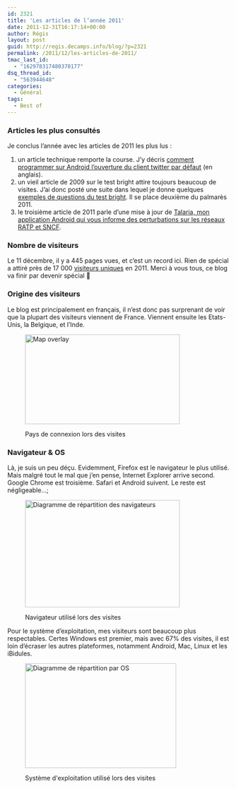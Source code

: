 ```yaml
---
id: 2321
title: 'Les articles de l’année 2011'
date: 2011-12-31T16:17:14+00:00
author: Régis
layout: post
guid: http://regis.decamps.info/blog/?p=2321
permalink: /2011/12/les-articles-de-2011/
tmac_last_id:
  - "162978317480370177"
dsq_thread_id:
  - "563944648"
categories:
  - Général
tags:
  - Best of
---
```

### Articles les plus consultés

Je conclus l’année avec les articles de 2011 les plus lus :

  1. un article technique remporte la course. J’y décris [comment programmer sur Android l’ouverture du client twitter par défaut](/blog/2011/06/intent-to-open-twitter-client-on-android/index.php "Open twitter client on android") (en anglais).
  2. un vieil article de 2009 sur le test bright attire toujours beaucoup de visites. J’ai donc posté une suite dans lequel je donne quelques [exemples de questions du test bright](http://regis.decamps.info/blog/2011/06/test-bright-quelques-exemples/). Il se place deuxième du palmarès 2011.
  3. le troisième article de 2011 parle d’une mise à jour de [Talaria, mon application Android qui vous informe des perturbations sur les réseaux RATP et SNCF](http://regis.decamps.info/blog/projects/incidents-transports/).

### Nombre de visiteurs

Le 11 décembre, il y a 445 pages vues, et c’est un record ici. Rien de spécial a attiré près de 17 000 [visiteurs uniques](http://support.google.com/googleanalytics/bin/answer.py?hl=en&answer=33087 "Unique visitors counted by Google Analytics") en 2011. Merci à vous tous, ce blog va finir par devenir spécial 🙂 

<!--more-->

### Origine des visiteurs

Le blog est principalement en français, il n’est donc pas surprenant de voir que la plupart des visiteurs viennent de France. Viennent ensuite les Etats-Unis, la Belgique, et l’Inde.<figure id="attachment_2347" style="width: 350px" class="wp-caption alignnone">

<a href="http://regis.decamps.info/blog/2011/12/les-articles-de-2011/location-google-analytics-2012-01-02/" rel="attachment wp-att-2347"><img src="http://regis.decamps.info/blog/wp-content/uploads/2011/12/Location-Google-Analytics-2012-01-02-350x203.png" alt="Map overlay" title="Localisation des visiteurs" width="350" height="203" class="size-medium wp-image-2347" srcset="http://regis.decamps.info/blog/wp-content/uploads/2011/12/Location-Google-Analytics-2012-01-02-350x203.png 350w, http://regis.decamps.info/blog/wp-content/uploads/2011/12/Location-Google-Analytics-2012-01-02.png 689w" sizes="(max-width: 350px) 100vw, 350px" /></a><figcaption class="wp-caption-text">Pays de connexion lors des visites</figcaption></figure> 

### Navigateur & OS

Là, je suis un peu déçu. Evidemment, Firefox est le navigateur le plus utilisé. Mais malgré tout le mal que j’en pense, Internet Explorer arrive second. Google Chrome est troisième. Safari et Android suivent. Le reste est négligeable…;<figure id="attachment_2349" style="width: 350px" class="wp-caption alignnone">

<a href="http://regis.decamps.info/blog/2011/12/les-articles-de-2011/browser-google-analytics-2012-01-02/" rel="attachment wp-att-2349"><img src="http://regis.decamps.info/blog/wp-content/uploads/2011/12/Browser-Google-Analytics-2012-01-02-350x243.png" alt="Diagramme de répartition des navigateurs" title="Navigateur" width="350" height="243" class="size-medium wp-image-2349" srcset="http://regis.decamps.info/blog/wp-content/uploads/2011/12/Browser-Google-Analytics-2012-01-02-350x243.png 350w, http://regis.decamps.info/blog/wp-content/uploads/2011/12/Browser-Google-Analytics-2012-01-02.png 354w" sizes="(max-width: 350px) 100vw, 350px" /></a><figcaption class="wp-caption-text">Navigateur utilisé lors des visites</figcaption></figure> 

Pour le système d’exploitation, mes visiteurs sont beaucoup plus respectables. Certes Windows est premier, mais avec 67% des visites, il est loin d’écraser les autres plateformes, notamment Android, Mac, Linux et les iBidules. <figure id="attachment_2348" style="width: 342px" class="wp-caption alignnone">

<a href="http://regis.decamps.info/blog/2011/12/les-articles-de-2011/os-google-analytics-2012-01-02/" rel="attachment wp-att-2348"><img src="http://regis.decamps.info/blog/wp-content/uploads/2011/12/OS-Google-Analytics-2012-01-02.png" alt="Diagramme de répartition par OS" title="OS" width="342" height="237" class="size-full wp-image-2348" /></a><figcaption class="wp-caption-text">Système d'exploitation utilisé lors des visites</figcaption></figure>
